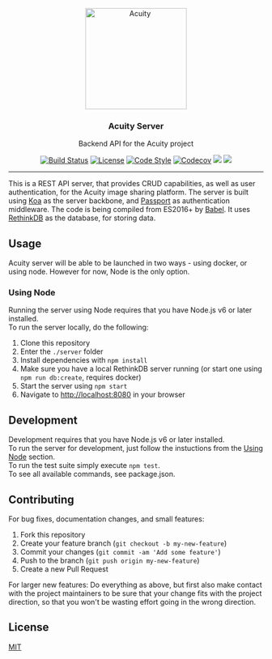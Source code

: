 <p align="center"><a href="https://thatimagetagging.site"><img src="https://cloud.githubusercontent.com/assets/3519438/19272712/d96cc6e8-8fc9-11e6-90f2-00e7a4156fff.png" alt="Acuity" height="200" /></a></p>
<h3 align="center">Acuity Server</h3>
<p align="center">Backend API for the Acuity project</p>
<p align="center">
<a href="https://travis-ci.org/Entake/acuity"><img src="https://travis-ci.org/Entake/acuity.svg?branch=master" alt="Build Status"></a>
<a href="https://raw.githubusercontent.com/Entake/acuity/master/LICENSE"><img src="https://img.shields.io/badge/code%20style-standard-brightgreen.svg" alt="License"></a>
<a href="http://standardjs.com/"><img src="https://img.shields.io/badge/license-MIT-blue.svg" alt="Code Style"></a>
<a href="https://codecov.io/gh/Entake/acuity"><img src="https://codecov.io/gh/Entake/acuity/branch/master/graph/badge.svg" alt="Codecov" /></a>
<a href="https://david-dm.org/Entake/acuity?path=server" title="dependencies status"><img src="https://david-dm.org/Entake/acuity/status.svg?path=server"/></a>
<a href="https://david-dm.org/Entake/acuity?path=server&type=dev" title="devDependencies status"><img src="https://david-dm.org/Entake/acuity/dev-status.svg?path=server"/></a>
</p>

---


This is a REST API server, that provides CRUD capabilities, as well as user authentication, for the Acuity image sharing platform.
The server is built using [Koa](http://koajs.com/) as the server backbone, and [Passport](http://passportjs.org/) as authentication middleware. The code is being compiled from ES2016+ by [Babel](https://babeljs.io/).
It uses [RethinkDB](https://rethinkdb.com/) as the database, for storing data.

## Usage

Acuity server will be able to be launched in two ways - using docker, or using node.
However for now, Node is the only option.

### Using Node

Running the server using Node requires that you have Node.js v6 or later installed.  
To run the server locally, do the following:  
1. Clone this repository  
2. Enter the `./server` folder  
3. Install dependencies with `npm install`  
4. Make sure you have a local RethinkDB server running (or start one using `npm run db:create`, requires docker)  
5. Start the server using `npm start`  
6. Navigate to [http://localhost:8080](http://localhost:8080) in your browser  

## Development

Development requires that you have Node.js v6 or later installed.  
To run the server for development, just follow the instuctions from the [Using Node](#using-node) section.  
To run the test suite simply execute `npm test`.  
To see all available commands, see package.json.  

## Contributing

For bug fixes, documentation changes, and small features:  
1. Fork this repository  
2. Create your feature branch (`git checkout -b my-new-feature`)  
3. Commit your changes (`git commit -am 'Add some feature'`)  
4. Push to the branch (`git push origin my-new-feature`)  
5. Create a new Pull Request  

For larger new features: Do everything as above, but first also make contact with the project maintainers to be sure that your change fits with the project direction, so that you won't be wasting effort going in the wrong direction.

## License

[MIT](https://opensource.org/licenses/mit-license)
